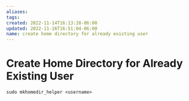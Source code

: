 ```yaml
---
aliases: 
tags: 
created: 2022-11-14T16:13:28-06:00
updated: 2022-11-16T16:51:04-06:00
name: create home directory for already existing user
---
```

# Create Home Directory for Already Existing User

```shell
sudo mkhomedir_helper <username>
```